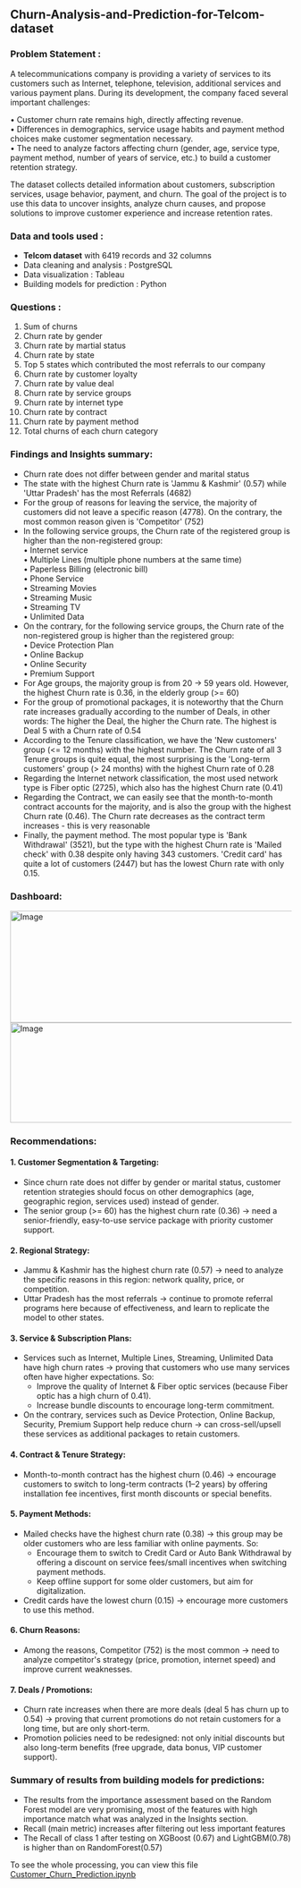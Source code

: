 ## Churn-Analysis-and-Prediction-for-Telcom-dataset 
### Problem Statement : 

A telecommunications company is providing a variety of services to its customers such as Internet, telephone, television, additional services and various payment plans. During its development, the company faced several important challenges:

  •	Customer churn rate remains high, directly affecting revenue. <br>
  •	Differences in demographics, service usage habits and payment method choices make customer segmentation necessary. <br>
  •	The need to analyze factors affecting churn (gender, age, service type, payment method, number of years of service, etc.) to build a customer retention strategy. <br>
  
The dataset collects detailed information about customers, subscription services, usage behavior, payment, and churn. The goal of the project is to use this data to uncover insights, analyze churn causes, and propose solutions to improve customer experience and increase retention rates.
### Data and tools used : 
- **Telcom dataset** with 6419 records and 32 columns
- Data cleaning and analysis : PostgreSQL
- Data visualization : Tableau
- Building models for prediction : Python

### Questions : 
1. Sum of churns
2. Churn rate by gender
3. Churn rate by martial status
4. Churn rate by state
5. Top 5 states which contributed the most referrals to our company
6. Churn rate by customer loyalty
7. Churn rate by value deal
8. Churn rate by service groups
9. Churn rate by internet type
10. Churn rate by contract
11. Churn rate by payment method
12. Total churns of each churn category

### Findings and Insights summary: <br>
- Churn rate does not differ between gender and marital status <br>
- The state with the highest Churn rate is 'Jammu & Kashmir' (0.57) while 'Uttar Pradesh' has the most Referrals (4682) <br>
- For the group of reasons for leaving the service, the majority of customers did not leave a specific reason (4778). On the contrary, the most common reason given is 'Competitor' (752) <br>
- In the following service groups, the Churn rate of the registered group is higher than the non-registered group:<br>
  •	Internet service <br>
  •	Multiple Lines (multiple phone numbers at the same time)<br>
  •	Paperless Billing (electronic bill)<br>
  •	Phone Service<br>
  •	Streaming Movies <br>
  •	Streaming Music<br>
  •	Streaming TV<br>
  •	Unlimited Data<br>
- On the contrary, for the following service groups, the Churn rate of the non-registered group is higher than the registered group:<br>
  •	Device Protection Plan<br>
  •	Online Backup<br>
  •	Online Security<br>
  •	Premium Support<br>
- For Age groups, the majority group is from 20 -> 59 years old. However, the highest Churn rate is 0.36, in the elderly group (>= 60)<br>
- For the group of promotional packages, it is noteworthy that the Churn rate increases gradually according to the number of Deals, in other words: The higher the Deal, the higher the Churn rate. The highest is Deal 5 with a Churn rate of 0.54<br>
- According to the Tenure classification, we have the 'New customers' group (<= 12 months) with the highest number. The Churn rate of all 3 Tenure groups is quite equal, the most surprising is the 'Long-term customers' group (> 24 months) with the highest Churn rate of 0.28<br>
- Regarding the Internet network classification, the most used network type is Fiber optic (2725), which also has the highest Churn rate (0.41)<br>
- Regarding the Contract, we can easily see that the month-to-month contract accounts for the majority, and is also the group with the highest Churn rate (0.46). The Churn rate decreases as the contract term increases - this is very reasonable<br>
- Finally, the payment method. The most popular type is 'Bank Withdrawal' (3521), but the type with the highest Churn rate is 'Mailed check' with 0.38 despite only having 343 customers. 'Credit card' has quite a lot of customers (2447) but has the lowest Churn rate with only 0.15.


### Dashboard: <br>
<img width="670" height="200" alt="Image" src="https://github.com/user-attachments/assets/f76a8e54-3984-4804-8beb-4f0ed133f769" />
<img width="658" height="179" alt="Image" src="https://github.com/user-attachments/assets/ddf1d915-b80b-478d-a1a5-81c0342bcb6c" />

### Recommendations:

#### 1. Customer Segmentation & Targeting:
- Since churn rate does not differ by gender or marital status, customer retention strategies should focus on other demographics (age, geographic region, services used) instead of gender.  
- The senior group (>= 60) has the highest churn rate (0.36) → need a senior-friendly, easy-to-use service package with priority customer support.  

#### 2. Regional Strategy:
- Jammu & Kashmir has the highest churn rate (0.57) → need to analyze the specific reasons in this region: network quality, price, or competition.  
- Uttar Pradesh has the most referrals → continue to promote referral programs here because of effectiveness, and learn to replicate the model to other states.  

#### 3. Service & Subscription Plans:
- Services such as Internet, Multiple Lines, Streaming, Unlimited Data have high churn rates → proving that customers who use many services often have higher expectations. So:  
  - Improve the quality of Internet & Fiber optic services (because Fiber optic has a high churn of 0.41).  
  - Increase bundle discounts to encourage long-term commitment.  
- On the contrary, services such as Device Protection, Online Backup, Security, Premium Support help reduce churn → can cross-sell/upsell these services as additional packages to retain customers.  

#### 4. Contract & Tenure Strategy:
- Month-to-month contract has the highest churn (0.46) → encourage customers to switch to long-term contracts (1–2 years) by offering installation fee incentives, first month discounts or special benefits.  

#### 5. Payment Methods:
- Mailed checks have the highest churn rate (0.38) → this group may be older customers who are less familiar with online payments. So:  
  - Encourage them to switch to Credit Card or Auto Bank Withdrawal by offering a discount on service fees/small incentives when switching payment methods.  
  - Keep offline support for some older customers, but aim for digitalization.  
- Credit cards have the lowest churn (0.15) → encourage more customers to use this method.  

#### 6. Churn Reasons:
- Among the reasons, Competitor (752) is the most common → need to analyze competitor's strategy (price, promotion, internet speed) and improve current weaknesses.  

#### 7. Deals / Promotions:
- Churn rate increases when there are more deals (deal 5 has churn up to 0.54) → proving that current promotions do not retain customers for a long time, but are only short-term.  
- Promotion policies need to be redesigned: not only initial discounts but also long-term benefits (free upgrade, data bonus, VIP customer support).

### Summary of results from building models for predictions: 
- The results from the importance assessment based on the Random Forest model are very promising, most of the features with high importance match what was analyzed in the Insights section.
- Recall (main metric) increases after filtering out less important features
- The Recall of class 1 after testing on XGBoost (0.67) and LightGBM(0.78) is higher than on RandomForest(0.57)<br>

To see the whole processing, you can view this file [Customer_Churn_Prediction.ipynb](Customer_Churn_Prediction.ipynb)

